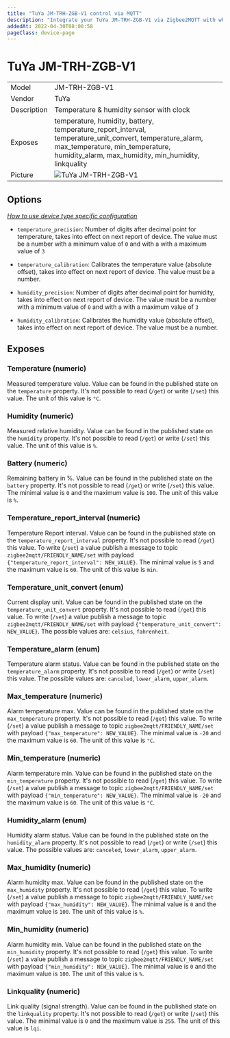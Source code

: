 ```yaml
---
title: "TuYa JM-TRH-ZGB-V1 control via MQTT"
description: "Integrate your TuYa JM-TRH-ZGB-V1 via Zigbee2MQTT with whatever smart home infrastructure you are using without the vendor's bridge or gateway."
addedAt: 2022-04-30T08:00:58
pageClass: device-page
---
```


<!-- !!!! -->
<!-- ATTENTION: This file is auto-generated through docgen! -->
<!-- You can only edit the "Notes"-Section between the two comment lines "Notes BEGIN" and "Notes END". -->
<!-- Do not use h1 or h2 heading within "## Notes"-Section. -->
<!-- !!!! -->

# TuYa JM-TRH-ZGB-V1

|     |     |
|-----|-----|
| Model | JM-TRH-ZGB-V1  |
| Vendor  | TuYa  |
| Description | Temperature & humidity sensor with clock |
| Exposes | temperature, humidity, battery, temperature_report_interval, temperature_unit_convert, temperature_alarm, max_temperature, min_temperature, humidity_alarm, max_humidity, min_humidity, linkquality |
| Picture | ![TuYa JM-TRH-ZGB-V1](https://www.zigbee2mqtt.io/images/devices/JM-TRH-ZGB-V1.jpg) |


<!-- Notes BEGIN: You can edit here. Add "## Notes" headline if not already present. -->


<!-- Notes END: Do not edit below this line -->


## Options
*[How to use device type specific configuration](../guide/configuration/devices-groups.md#specific-device-options)*

* `temperature_precision`: Number of digits after decimal point for temperature, takes into effect on next report of device. The value must be a number with a minimum value of `0` and with a with a maximum value of `3`

* `temperature_calibration`: Calibrates the temperature value (absolute offset), takes into effect on next report of device. The value must be a number.

* `humidity_precision`: Number of digits after decimal point for humidity, takes into effect on next report of device. The value must be a number with a minimum value of `0` and with a with a maximum value of `3`

* `humidity_calibration`: Calibrates the humidity value (absolute offset), takes into effect on next report of device. The value must be a number.


## Exposes

### Temperature (numeric)
Measured temperature value.
Value can be found in the published state on the `temperature` property.
It's not possible to read (`/get`) or write (`/set`) this value.
The unit of this value is `°C`.

### Humidity (numeric)
Measured relative humidity.
Value can be found in the published state on the `humidity` property.
It's not possible to read (`/get`) or write (`/set`) this value.
The unit of this value is `%`.

### Battery (numeric)
Remaining battery in %.
Value can be found in the published state on the `battery` property.
It's not possible to read (`/get`) or write (`/set`) this value.
The minimal value is `0` and the maximum value is `100`.
The unit of this value is `%`.

### Temperature_report_interval (numeric)
Temperature Report interval.
Value can be found in the published state on the `temperature_report_interval` property.
It's not possible to read (`/get`) this value.
To write (`/set`) a value publish a message to topic `zigbee2mqtt/FRIENDLY_NAME/set` with payload `{"temperature_report_interval": NEW_VALUE}`.
The minimal value is `5` and the maximum value is `60`.
The unit of this value is `min`.

### Temperature_unit_convert (enum)
Current display unit.
Value can be found in the published state on the `temperature_unit_convert` property.
It's not possible to read (`/get`) this value.
To write (`/set`) a value publish a message to topic `zigbee2mqtt/FRIENDLY_NAME/set` with payload `{"temperature_unit_convert": NEW_VALUE}`.
The possible values are: `celsius`, `fahrenheit`.

### Temperature_alarm (enum)
Temperature alarm status.
Value can be found in the published state on the `temperature_alarm` property.
It's not possible to read (`/get`) or write (`/set`) this value.
The possible values are: `canceled`, `lower_alarm`, `upper_alarm`.

### Max_temperature (numeric)
Alarm temperature max.
Value can be found in the published state on the `max_temperature` property.
It's not possible to read (`/get`) this value.
To write (`/set`) a value publish a message to topic `zigbee2mqtt/FRIENDLY_NAME/set` with payload `{"max_temperature": NEW_VALUE}`.
The minimal value is `-20` and the maximum value is `60`.
The unit of this value is `°C`.

### Min_temperature (numeric)
Alarm temperature min.
Value can be found in the published state on the `min_temperature` property.
It's not possible to read (`/get`) this value.
To write (`/set`) a value publish a message to topic `zigbee2mqtt/FRIENDLY_NAME/set` with payload `{"min_temperature": NEW_VALUE}`.
The minimal value is `-20` and the maximum value is `60`.
The unit of this value is `°C`.

### Humidity_alarm (enum)
Humidity alarm status.
Value can be found in the published state on the `humidity_alarm` property.
It's not possible to read (`/get`) or write (`/set`) this value.
The possible values are: `canceled`, `lower_alarm`, `upper_alarm`.

### Max_humidity (numeric)
Alarm humidity max.
Value can be found in the published state on the `max_humidity` property.
It's not possible to read (`/get`) this value.
To write (`/set`) a value publish a message to topic `zigbee2mqtt/FRIENDLY_NAME/set` with payload `{"max_humidity": NEW_VALUE}`.
The minimal value is `0` and the maximum value is `100`.
The unit of this value is `%`.

### Min_humidity (numeric)
Alarm humidity min.
Value can be found in the published state on the `min_humidity` property.
It's not possible to read (`/get`) this value.
To write (`/set`) a value publish a message to topic `zigbee2mqtt/FRIENDLY_NAME/set` with payload `{"min_humidity": NEW_VALUE}`.
The minimal value is `0` and the maximum value is `100`.
The unit of this value is `%`.

### Linkquality (numeric)
Link quality (signal strength).
Value can be found in the published state on the `linkquality` property.
It's not possible to read (`/get`) or write (`/set`) this value.
The minimal value is `0` and the maximum value is `255`.
The unit of this value is `lqi`.

